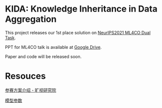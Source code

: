 # KIDA: Knowledge Inheritance in Data Aggregation

This project releases our 1st place solution on [NeurIPS2021 ML4CO Dual Task](https://www.ecole.ai/2021/ml4co-competition/). 

PPT for ML4CO talk is available at [Google Drive](https://drive.google.com/file/d/1O8T1Jv6CE_fQDnYdcZ6ftFEZPXabOVay/view?usp=sharing).

Paper and code will be released soon.

# Resouces
[参赛方案介绍 - 旷视研究院](https://zhuanlan.zhihu.com/p/440726459)

[模型参数](https://drive.google.com/drive/folders/1WuLt7ww-c45tdQ1DnE3vyozq3i1UORg9?usp=sharing)
